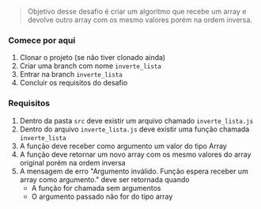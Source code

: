 > Objetivo desse desafio é criar um algoritmo que recebe um array e devolve outro array com os mesmo valores porém na ordem inversa.

### Comece por aqui
1. Clonar o projeto (se não tiver clonado ainda)
2. Criar uma branch com nome `inverte_lista`
3. Entrar na branch `inverte_lista`
4. Concluir os requisitos do desafio

### Requisitos
1. Dentro da pasta `src` deve existir um arquivo chamado `inverte_lista.js`
2. Dentro do arquivo `inverte_lista.js` deve existir uma função chamada `inverte_lista`
3. A função deve receber como argumento um valor do tipo Array
4. A função deve retornar um novo array com os mesmo valores do array original porém na ordem inversa
5. A mensagem de erro "Argumento inválido. Função espera receber um array como argumento." deve ser retornada quando
    - A função for chamada sem argumentos
    - O argumento passado não for do tipo array
